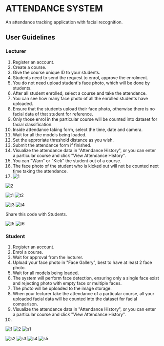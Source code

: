 # ATTENDANCE SYSTEM
An attendance tracking application with facial recognition.

## User Guidelines
### Lecturer
1. Register an account.
2. Create a course.
3. Give the course unique ID to your students.
4. Students need to send the request to enrol, approve the enrolment.
5. You do not need upload student's face photo, which will be done by students.
6. After all student enrolled, select a course and take the attendance.
7. You can see how many face photo of all the enrolled students have uploaded.
8. Ensure that the students upload their face photo, otherwise there is no facial data of that student for reference.
9. Only those enrol in the particular course will be counted into dataset for facial classification.
10. Inside attendance taking form, select the time, date and camera.
11. Wait for all the models being loaded.
12. Set the approriate threshold distance as you wish.
13. Submit the attendance form if finished.
14. Visualize the attendance data in "Attendance History", or you can enter a particular course and click "View Attendance History".
15. You can "Warn" or "Kick" the student out of a course.
16. The face photo of the student who is kicked out will not be counted next time taking the attendance.
17. ![1](https://user-images.githubusercontent.com/90857324/170871745-5d33adaa-234a-4c80-ba4c-5fb11fa5739e.png)

![2](https://user-images.githubusercontent.com/90857324/170871703-2d1304df-8a48-4130-8934-734f08cb2b4d.png)

![t1](https://user-images.githubusercontent.com/90857324/170871753-0000fe47-0de7-44d7-ad2d-02911a300b49.png)
![t2](https://user-images.githubusercontent.com/90857324/170871762-fa4b5a85-c617-460e-8c8f-c5ea3f57e7a7.png)

![t3](https://user-images.githubusercontent.com/90857324/170871768-26cef204-67a2-4692-89ff-5f4abaa46488.jpg)
![t4](https://user-images.githubusercontent.com/90857324/170871776-9aaa8b08-d4e8-400b-9545-5466fbd3d745.png)

Share this code with Students.

![t5](https://user-images.githubusercontent.com/90857324/170871780-173f8be8-dd13-42f3-8e0a-23a42c788689.png)
![t6](https://user-images.githubusercontent.com/90857324/170871784-4c4da224-e99f-459e-97a7-fb067d14f623.png)

### Student
1. Register an account.
2. Enrol a course.
3. Wait for approval from the lecturer.
4. Upload your face photo in "Face Gallery", best to have at least 2 face photo.
5. Wait for all models being loaded.
6. The system will perform face detection, ensuring only a single face exist and rejecting photo with empty face or multiple faces.
7. The photo will be uploaded to the image storage.
8. When your lecturer take the attendance of a particular course, all your uploaded facial data will be counted into the dataset for facial comparison.
9. Visualize the attendance data in "Attendance History", or you can enter a particular course and click "View Attendance History".
10. 
![1](https://user-images.githubusercontent.com/90857324/170871795-8f89d625-1a88-4671-b676-0b00a00f5999.png)
![2](https://user-images.githubusercontent.com/90857324/170871801-41dff509-c99a-4c9d-8c6e-c030e2b89b5c.png)
![s1](https://user-images.githubusercontent.com/90857324/170871808-cede3fdd-65be-4a7b-ad45-edbda1a1a51f.jpg)

![s2](https://user-images.githubusercontent.com/90857324/170871810-9df4977d-dccf-4489-a12e-b3bee9fa6c5d.jpg)
![s3](https://user-images.githubusercontent.com/90857324/170871814-c935c66e-d5b4-4e82-8051-d99e6129e647.jpg)
![s4](https://user-images.githubusercontent.com/90857324/170871817-61902301-b709-4a94-b447-83306ba845a0.png)
![s5](https://user-images.githubusercontent.com/90857324/170871820-14e142f2-1bf8-456e-a6b9-56aa934926f0.png)
